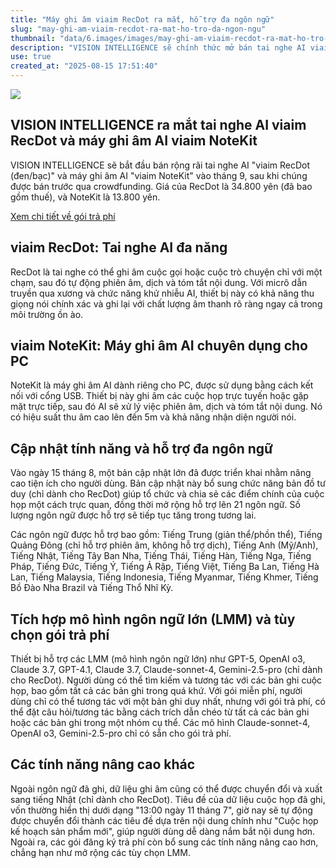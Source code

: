 ```yaml
---
title: "Máy ghi âm viaim RecDot ra mắt, hỗ trợ đa ngôn ngữ"
slug: "may-ghi-am-viaim-recdot-ra-mat-ho-tro-da-ngon-ngu"
thumbnail: "data/6.images/images/may-ghi-am-viaim-recdot-ra-mat-ho-tro-da-ngon-ngu.webp"
description: "VISION INTELLIGENCE sẽ chính thức mở bán tai nghe AI viaim RecDot và máy ghi âm AI viaim NoteKit vào tháng 9. Các thiết bị này tích hợp tính năng ghi âm, phiên âm, dịch và tóm tắt cuộc hội thoại, đồng thời hỗ trợ 21 ngôn ngữ và các mô hình ngôn ngữ lớn."
use: true
created_at: "2025-08-15 17:51:40"
---
```


![](/images/20250815-00000044-zdn_m-000-1-view.webp)

## VISION INTELLIGENCE ra mắt tai nghe AI viaim RecDot và máy ghi âm AI viaim NoteKit

VISION INTELLIGENCE sẽ bắt đầu bán rộng rãi tai nghe AI "viaim RecDot (đen/bạc)" và máy ghi âm AI "viaim NoteKit" vào tháng 9, sau khi chúng được bán trước qua crowdfunding. Giá của RecDot là 34.800 yên (đã bao gồm thuế), và NoteKit là 13.800 yên.

[Xem chi tiết về gói trả phí](https://image.itmedia.co.jp/l/im/mobile/articles/2508/15/l_asa_viaim_03.jpg#utm_source=yahoo_v3&utm_medium=feed&utm_campaign=20250815-044&utm_term=zdn_m-prod&utm_content=img)

## viaim RecDot: Tai nghe AI đa năng

RecDot là tai nghe có thể ghi âm cuộc gọi hoặc cuộc trò chuyện chỉ với một chạm, sau đó tự động phiên âm, dịch và tóm tắt nội dung. Với micrô dẫn truyền qua xương và chức năng khử nhiễu AI, thiết bị này có khả năng thu giọng nói chính xác và ghi lại với chất lượng âm thanh rõ ràng ngay cả trong môi trường ồn ào.

## viaim NoteKit: Máy ghi âm AI chuyên dụng cho PC

NoteKit là máy ghi âm AI dành riêng cho PC, được sử dụng bằng cách kết nối với cổng USB. Thiết bị này ghi âm các cuộc họp trực tuyến hoặc gặp mặt trực tiếp, sau đó AI sẽ xử lý việc phiên âm, dịch và tóm tắt nội dung. Nó có hiệu suất thu âm cao lên đến 5m và khả năng nhận diện người nói.

## Cập nhật tính năng và hỗ trợ đa ngôn ngữ

Vào ngày 15 tháng 8, một bản cập nhật lớn đã được triển khai nhằm nâng cao tiện ích cho người dùng. Bản cập nhật này bổ sung chức năng bản đồ tư duy (chỉ dành cho RecDot) giúp tổ chức và chia sẻ các điểm chính của cuộc họp một cách trực quan, đồng thời mở rộng hỗ trợ lên 21 ngôn ngữ. Số lượng ngôn ngữ được hỗ trợ sẽ tiếp tục tăng trong tương lai.

Các ngôn ngữ được hỗ trợ bao gồm: Tiếng Trung (giản thể/phồn thể), Tiếng Quảng Đông (chỉ hỗ trợ phiên âm, không hỗ trợ dịch), Tiếng Anh (Mỹ/Anh), Tiếng Nhật, Tiếng Tây Ban Nha, Tiếng Thái, Tiếng Hàn, Tiếng Nga, Tiếng Pháp, Tiếng Đức, Tiếng Ý, Tiếng Ả Rập, Tiếng Việt, Tiếng Ba Lan, Tiếng Hà Lan, Tiếng Malaysia, Tiếng Indonesia, Tiếng Myanmar, Tiếng Khmer, Tiếng Bồ Đào Nha Brazil và Tiếng Thổ Nhĩ Kỳ.

## Tích hợp mô hình ngôn ngữ lớn (LMM) và tùy chọn gói trả phí

Thiết bị hỗ trợ các LMM (mô hình ngôn ngữ lớn) như GPT-5, OpenAI o3, Claude 3.7, GPT-4.1, Claude 3.7, Claude-sonnet-4, Gemini-2.5-pro (chỉ dành cho RecDot). Người dùng có thể tìm kiếm và tương tác với các bản ghi cuộc họp, bao gồm tất cả các bản ghi trong quá khứ. Với gói miễn phí, người dùng chỉ có thể tương tác với một bản ghi duy nhất, nhưng với gói trả phí, có thể đặt câu hỏi/tương tác bằng cách trích dẫn chéo từ tất cả các bản ghi hoặc các bản ghi trong một nhóm cụ thể. Các mô hình Claude-sonnet-4, OpenAI o3, Gemini-2.5-pro chỉ có sẵn cho gói trả phí.

## Các tính năng nâng cao khác

Ngoài ngôn ngữ đã ghi, dữ liệu ghi âm cũng có thể được chuyển đổi và xuất sang tiếng Nhật (chỉ dành cho RecDot). Tiêu đề của dữ liệu cuộc họp đã ghi, vốn thường hiển thị dưới dạng "13:00 ngày 11 tháng 7", giờ nay sẽ tự động được chuyển đổi thành các tiêu đề dựa trên nội dung chính như "Cuộc họp kế hoạch sản phẩm mới", giúp người dùng dễ dàng nắm bắt nội dung hơn. Ngoài ra, các gói đăng ký trả phí còn bổ sung các tính năng nâng cao hơn, chẳng hạn như mở rộng các tùy chọn LMM.